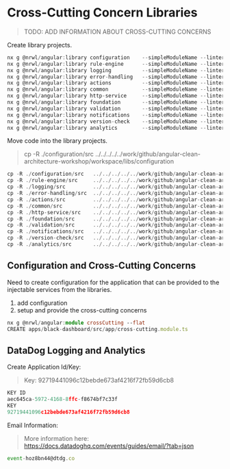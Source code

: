 # Cross-Cutting Concern Libraries

> TODO: ADD INFORMATION ABOUT CROSS-CUTTING CONCERNS

Create library projects.

```ts
nx g @nrwl/angular:library configuration    --simpleModuleName --linter=eslint --importPath=@buildmotion/configuration
nx g @nrwl/angular:library rule-engine      --simpleModuleName --linter=eslint --importPath=@buildmotion/rule-engine
nx g @nrwl/angular:library logging          --simpleModuleName --linter=eslint --importPath=@buildmotion/logging
nx g @nrwl/angular:library error-handling   --simpleModuleName --linter=eslint --importPath=@buildmotion/error-handling
nx g @nrwl/angular:library actions          --simpleModuleName --linter=eslint --importPath=@buildmotion/actions
nx g @nrwl/angular:library common           --simpleModuleName --linter=eslint --importPath=@buildmotion/common
nx g @nrwl/angular:library http-service     --simpleModuleName --linter=eslint --importPath=@buildmotion/http-service
nx g @nrwl/angular:library foundation       --simpleModuleName --linter=eslint --importPath=@buildmotion/foundation
nx g @nrwl/angular:library validation       --simpleModuleName --linter=eslint --importPath=@buildmotion/validation
nx g @nrwl/angular:library notifications    --simpleModuleName --linter=eslint --importPath=@buildmotion/notifications
nx g @nrwl/angular:library version-check    --simpleModuleName --linter=eslint --importPath=@buildmotion/version-check
nx g @nrwl/angular:library analytics        --simpleModuleName --linter=eslint --importPath=@buildmotion/analytics
```

Move code into the library projects.

> cp -R ./configuration/src ../../../../../work/github/angular-clean-architecture-workshop/workspace/libs/configuration

```ts
cp -R ./configuration/src   ../../../../../work/github/angular-clean-architecture-workshop/workspace/libs/configuration
cp -R ./rule-engine/src     ../../../../../work/github/angular-clean-architecture-workshop/workspace/libs/rule-engine
cp -R ./logging/src         ../../../../../work/github/angular-clean-architecture-workshop/workspace/libs/logging
cp -R ./error-handling/src  ../../../../../work/github/angular-clean-architecture-workshop/workspace/libs/error-handling
cp -R ./actions/src         ../../../../../work/github/angular-clean-architecture-workshop/workspace/libs/actions
cp -R ./common/src          ../../../../../work/github/angular-clean-architecture-workshop/workspace/libs/common
cp -R ./http-service/src    ../../../../../work/github/angular-clean-architecture-workshop/workspace/libs/http-service
cp -R ./foundation/src      ../../../../../work/github/angular-clean-architecture-workshop/workspace/libs/foundation
cp -R ./validation/src      ../../../../../work/github/angular-clean-architecture-workshop/workspace/libs/validation
cp -R ./notifications/src   ../../../../../work/github/angular-clean-architecture-workshop/workspace/libs/notifications
cp -R ./version-check/src   ../../../../../work/github/angular-clean-architecture-workshop/workspace/libs/version-check
cp -R ./analytics/src       ../../../../../work/github/angular-clean-architecture-workshop/workspace/libs/analytics
```

## Configuration and Cross-Cutting Concerns

Need to create configuration for the application that can be provided to the injectable services from the libraries.

1. add configuration
2. setup and provide the cross-cutting concerns

```ts
nx g @nrwl/angular:module crossCutting --flat   
CREATE apps/black-dashboard/src/app/cross-cutting.module.ts
```

## DataDog Logging and Analytics

Create Application Id/Key:

> Key: 92719441096c12bebde673af4216f72fb59d6cb8

```ts
KEY ID
aec645ca-5972-4168-8ffc-f8674bf7c33f
KEY
92719441096c12bebde673af4216f72fb59d6cb8
```

Email Information:

> More information here: https://docs.datadoghq.com/events/guides/email/?tab=json

```ts
event-hoz8bn44@dtdg.co
```
